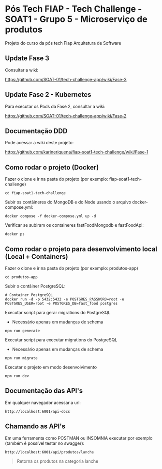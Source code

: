 # Pós Tech FIAP - Tech Challenge - SOAT1 - Grupo 5 - Microserviço de produtos

Projeto do curso da pós tech Fiap Arquitetura de Software

## Update Fase 3

Consultar a wiki:

https://github.com/SOAT-01/tech-challenge-app/wiki/Fase-3

## Update Fase 2 - Kubernetes

Para executar os Pods da Fase 2, consultar a wiki:

https://github.com/SOAT-01/tech-challenge-app/wiki/Fase-2

## Documentação DDD

Pode acessar a wiki deste projeto:

https://github.com/karineriquena/fiap-soat1-tech-challenge/wiki/Fase-1

## Como rodar o projeto (Docker)

Fazer o clone e ir na pasta do projeto (por exemplo: fiap-soat1-tech-challenge)

```shell
cd fiap-soat1-tech-challenge
```

Subir os contâineres do MongoDB e do Node usando o arquivo docker-compose.yml:

```shell
docker compose -f docker-compose.yml up -d
```

Verificar se subiram os containeres fastFoodMongodb e fastFoodApi:

```shell
docker ps
```

## Como rodar o projeto para desenvolvimento local (Local + Containers)

Fazer o clone e ir na pasta do projeto (por exemplo: produtos-app)

```shell
cd produtos-app
```

Subir o contâiner PostgreSQL:

```shell
# Container PostgreSQL
docker run -d -p 5432:5432 -e POSTGRES_PASSWORD=root -e POSTGRES_USER=root -e POSTGRES_DB=fast_food postgres
```

Executar script para gerar migrations do PostgreSQL

-   Necessário apenas em mudanças de schema

```shell
npm run generate
```

Executar script para executar migrations do PostgreSQL

-   Necessário apenas em mudanças de schema

```shell
npm run migrate
```

Executar o projeto em modo desenvolvimento

```shell
npm run dev
```

## Documentação das API's

Em qualquer navegador acessar a url:

```shell
http://localhost:6001/api-docs
```

## Chamando as API's

Em uma ferramenta como POSTMAN ou INSOMNIA executar por exemplo (também é possível testar no swagger):

```shell
http://localhost:6001/api/produtos/lanche
```

> Retorna os produtos na categoria lanche
